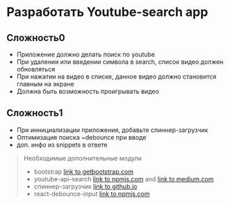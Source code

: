 # Разработать Youtube-search app
 
 ## Сложность0
 
 + Приложение должно делать поиск по youtube
 + При удалении или введении символа в search, список видео должен обновляться
 + При нажатии на видео в списке, данное видео должно становится главным на экране
 + Должна быть возможность проигрывать видео

## Сложность1

 + При иннициализации приложения, добавьте спиннер-загрузчик
 + Оптимизация поиска ~debounce при вводе
 + доп. инфо из snippets в ответе

> Необходимые дополнительные модули
> + bootstrap [link to getbootstrap.com](https://getbootstrap.com/docs/4.1/getting-started/introduction/)
> + youtube-api-search [link to npmjs.com](https://www.npmjs.com/package/youtube-api-search) and [link to medium.com](https://medium.com/@charlie.spencer/making-requests-to-the-youtube-api-with-react-fbd50fa8d77e)
> + спиннер-загрузчик [link to github.io](https://loading.io/css/)
> + react-debounce-input [link to npmjs.com](https://www.npmjs.com/package/react-debounce-input)